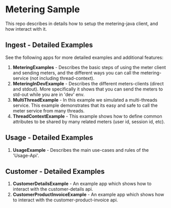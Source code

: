 # Metering Sample
This repo describes in details how to setup the metering-java client, and how interact with it.

## Ingest - Detailed Examples
See the following apps for more detailed examples and additional features:
1. **MeteringExamples** - Describes the basic steps of using the meter client and sending meters, and the different 
   ways you can call the metering-service (not including thread-context).
2. **MeteringInDevExample** - Describes the different meters-clients (direct and stdout). More specifically it shows 
   that you can send the meters to std-out while you are in 'dev' env.
3. **MultiThreadExample** - In this example we simulated a multi-threads service. This example demonstrates that its 
   easy and safe to call the meter service from many threads.
4. **ThreadContextExample** - This example shows how to define common attributes to be shared by many related meters 
   (user id, session id, etc).

## Usage - Detailed Examples
1. **UsageExample** - Describes the main use-cases and rules of the 'Usage-Api'.

## Customer - Detailed Examples
1. **CustomerDetailsExample** - An example app which shows how to interact with the customer-details api.
2. **CustomerProductInvoiceExample** - An example app which shows how to interact with the customer-product-invoice api.